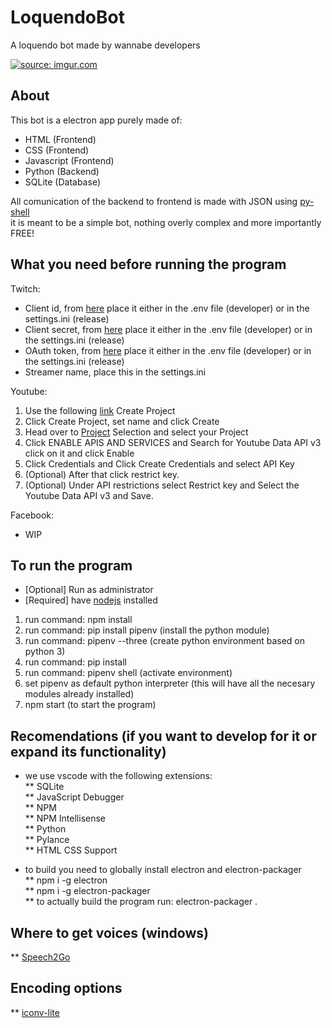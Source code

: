 # LoquendoBot
A loquendo bot made by wannabe developers

<a href="https://imgur.com/a/ro6XAw5"><img src="https://i.imgur.com/eqBa9fs.png" title="source: imgur.com" /></a>

## About
This bot is a electron app purely made of:
* HTML (Frontend)
* CSS (Frontend)
* Javascript (Frontend)
* Python (Backend)
* SQLite (Database)

All comunication of the backend to frontend is made with JSON using [py-shell](https://www.npmjs.com/package/python-shell)  
it is meant to be a simple bot, nothing overly complex and more importantly FREE!
## What you need before running the program
Twitch:
* Client id, from [here](https://dev.twitch.tv/) place it either in the .env file (developer) or in the settings.ini (release)
* Client secret, from [here](https://dev.twitch.tv/) place it either in the .env file (developer) or in the settings.ini (release)
* OAuth token, from [here](https://twitchapps.com/tmi/) place it either in the .env file (developer) or in the settings.ini (release)
* Streamer name, place this in the settings.ini
  
Youtube:
1. Use the following [link](https://console.developers.google.com/cloud-resource-manager?organizationId=0&supportedpurview=project) Create Project
2. Click Create Project, set name and click Create
3. Head over to [Project](https://console.developers.google.com/projectselector2/apis/dashboard?organizationId=0&supportedpurview=project) Selection and select your Project
4. Click ENABLE APIS AND SERVICES and Search for Youtube Data API v3 click on it and click Enable
5. Click Credentials and Click Create Credentials and select API Key
6. (Optional) After that click restrict key.
7. (Optional) Under API restrictions select Restrict key and Select the Youtube Data API v3 and Save.
  
Facebook:
* WIP
  
## To run the program

* [Optional] Run as administrator
* [Required] have [nodejs](https://nodejs.org/en/) installed

1. run command: npm install
2. run command: pip install pipenv (install the python module)
3. run command: pipenv --three (create python environment based on python 3)
4. run command: pip install
4. run command: pipenv shell (activate environment)
5. set pipenv as default python interpreter (this will have all the necesary modules already installed)
6.  npm start (to start the program)

## Recomendations (if you want to develop for it or expand its functionality)
* we use vscode with the following extensions:  
** SQLite  
** JavaScript Debugger  
** NPM  
** NPM Intellisense  
** Python  
** Pylance  
** HTML CSS Support

* to build you need to globally install electron and electron-packager  
** npm i -g electron  
** npm i -g electron-packager  
** to actually build the program run: electron-packager .

## Where to get voices (windows)
** [Speech2Go](https://harposoftware.com/en/spanish-spain-/340-S2G-Jorge-Nuance-Voice.html)

## Encoding options
** [iconv-lite](https://github.com/ashtuchkin/iconv-lite/wiki/Supported-Encodings)